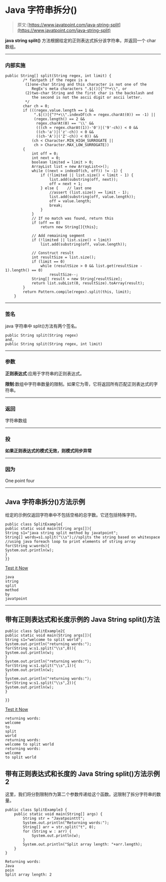 # Java 字符串拆分()

> 原文:[https://www.javatpoint.com/java-string-split](https://www.javatpoint.com/java-string-split)

**java string split()** 方法根据给定的正则表达式拆分该字符串，并返回一个 char 数组。

* * *

### 内部实施

```
public String[] split(String regex, int limit) {
        /* fastpath if the regex is a
         (1)one-char String and this character is not one of the
            RegEx's meta characters ".$|()[{^?*+\\", or
         (2)two-char String and the first char is the backslash and
            the second is not the ascii digit or ascii letter.
         */
        char ch = 0;
        if (((regex.value.length == 1 &&
             ".$|()[{^?*+\\".indexOf(ch = regex.charAt(0)) == -1) ||
             (regex.length() == 2 &&
              regex.charAt(0) == '\\' &&
              (((ch = regex.charAt(1))-'0')|('9'-ch)) < 0 &&
              ((ch-'a')|('z'-ch)) < 0 &&
              ((ch-'A')|('Z'-ch)) < 0)) &&
            (ch < Character.MIN_HIGH_SURROGATE ||
             ch > Character.MAX_LOW_SURROGATE))
        {
            int off = 0;
            int next = 0;
            boolean limited = limit > 0;
            ArrayList list = new ArrayList<>();
            while ((next = indexOf(ch, off)) != -1) {
                if (!limited || list.size() < limit - 1) {
                    list.add(substring(off, next));
                    off = next + 1;
                } else {    // last one
                    //assert (list.size() == limit - 1);
                    list.add(substring(off, value.length));
                    off = value.length;
                    break;
                }
            }
            // If no match was found, return this
            if (off == 0)
                return new String[]{this};

            // Add remaining segment
            if (!limited || list.size() < limit)
                list.add(substring(off, value.length));

            // Construct result
            int resultSize = list.size();
            if (limit == 0)
                while (resultSize > 0 && list.get(resultSize - 1).length() == 0)
                    resultSize--;
            String[] result = new String[resultSize];
            return list.subList(0, resultSize).toArray(result);
        }
        return Pattern.compile(regex).split(this, limit);
    } 
```

* * *

### 签名

java 字符串中 split()方法有两个签名。

```
public String split(String regex)
and,
public String split(String regex, int limit)

```

* * *

### 参数

**正则表达式**:应用于字符串的正则表达式。

**限制**:数组中字符串数量的限制。如果它为零，它将返回所有匹配正则表达式的字符串。

* * *

### 返回

字符串数组

* * *

### 投

**如果正则表达式的模式无效，则模式同步异常**

* * *

### 因为

One point four

* * *

## Java 字符串拆分()方法示例

给定的示例仅返回字符串中不包括空格的总字数。它还包括特殊字符。

```
public class SplitExample{
public static void main(String args[]){
String s1="java string split method by javatpoint";
String[] words=s1.split("\\s");//splits the string based on whitespace
//using java foreach loop to print elements of string array
for(String w:words){
System.out.println(w);
}
}}

```

[Test it Now](https://www.javatpoint.com/opr/test.jsp?filename=SplitExample)

```
java
string
split
method
by
javatpoint

```

* * *

## 带有正则表达式和长度示例的 Java String split()方法

```
public class SplitExample2{
public static void main(String args[]){
String s1="welcome to split world";
System.out.println("returning words:");
for(String w:s1.split("\\s",0)){
System.out.println(w);
}
System.out.println("returning words:");
for(String w:s1.split("\\s",1)){
System.out.println(w);
}
System.out.println("returning words:");
for(String w:s1.split("\\s",2)){
System.out.println(w);
}

}}

```

[Test it Now](https://www.javatpoint.com/opr/test.jsp?filename=SplitExample2)

```
returning words:
welcome 
to 
split 
world
returning words:
welcome to split world
returning words:
welcome 
to split world

```

## 带有正则表达式和长度的 Java String split()方法示例 2

这里，我们将分割限制作为第二个参数传递给这个函数。这限制了拆分字符串的数量。

```
public class SplitExample3 {
	public static void main(String[] args) {
		String str = "Javatpointtt";
		System.out.println("Returning words:");
		String[] arr = str.split("t", 0);
		for (String w : arr) {
			System.out.println(w);
		}
		System.out.println("Split array length: "+arr.length);
	}
}

```

```
Returning words:
Java
poin
Split array length: 2

```